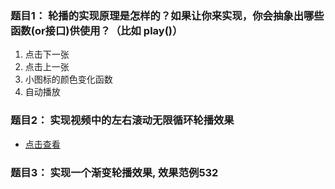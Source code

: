 ### 题目1： 轮播的实现原理是怎样的？如果让你来实现，你会抽象出哪些函数(or接口)供使用？（比如 play()）
1. 点击下一张
2. 点击上一张
3. 小图标的颜色变化函数
4. 自动播放


### 题目2： 实现视频中的左右滚动无限循环轮播效果

- [点击查看](http://js.jirengu.com/natex/2/edit)

### 题目3： 实现一个渐变轮播效果, 效果范例532




